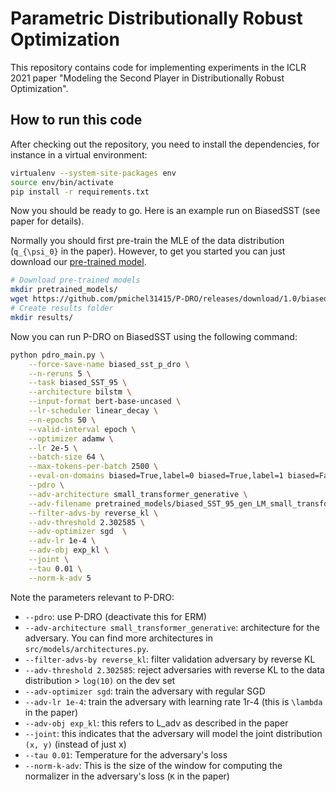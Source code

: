 # Parametric Distributionally Robust Optimization

This repository contains code for implementing experiments in the ICLR 2021 paper "Modeling the Second Player in Distributionally Robust Optimization".

## How to run this code

After checking out the repository, you need to install the dependencies, for instance in a virtual environment:

```bash
virtualenv --system-site-packages env
source env/bin/activate
pip install -r requirements.txt
```

Now you should be ready to go. Here is an example run on BiasedSST (see paper for details).

Normally you should first pre-train the MLE of the data distribution (`q_{\psi_0}` in the paper). However, to get you started you can just download our [pre-trained model](https://github.com/pmichel31415/P-DRO/releases/download/1.0/biased_SST_95_gen_LM_small_transformer_generative_wikitext103_model.pt).

```bash
# Download pre-trained models
mkdir pretrained_models/
wget https://github.com/pmichel31415/P-DRO/releases/download/1.0/biased_SST_95_gen_LM_small_transformer_generative_wikitext103_model.pt -P pretrained_models/
# Create results folder
mkdir results/
```

Now you can run P-DRO on BiasedSST using the following command:

```bash
python pdro_main.py \
    --force-save-name biased_sst_p_dro \
    --n-reruns 5 \
    --task biased_SST_95 \
    --architecture bilstm \
    --input-format bert-base-uncased \
    --lr-scheduler linear_decay \
    --n-epochs 50 \
    --valid-interval epoch \
    --optimizer adamw \
    --lr 2e-5 \
    --batch-size 64 \
    --max-tokens-per-batch 2500 \
    --eval-on-domains biased=True,label=0 biased=True,label=1 biased=False,label=0 biased=False,label=1 \
    --pdro \
    --adv-architecture small_transformer_generative \
    --adv-filename pretrained_models/biased_SST_95_gen_LM_small_transformer_generative_wikitext103_model.pt \
    --filter-advs-by reverse_kl \
    --adv-threshold 2.302585 \
    --adv-optimizer sgd  \
    --adv-lr 1e-4 \
    --adv-obj exp_kl \
    --joint \
    --tau 0.01 \
    --norm-k-adv 5
```

Note the parameters relevant to P-DRO:

- `--pdro`: use P-DRO (deactivate this for ERM)
- `--adv-architecture small_transformer_generative`: architecture for the adversary. You can find more architectures in `src/models/architectures.py`.
- `--filter-advs-by reverse_kl`: filter validation adversary by reverse KL
- `--adv-threshold 2.302585`: reject adversaries with reverse KL to the data distribution > `log(10)` on the dev set
- `--adv-optimizer sgd`: train the adversary with regular SGD
- `--adv-lr 1e-4`: train the adversary with learning rate 1r-4 (this is `\lambda` in the paper)
- `--adv-obj exp_kl`: this refers to L_adv as described in the paper
- `--joint`: this indicates that the adversary will model the joint distribution `(x, y)` (instead of just x)
- `--tau 0.01`: Temperature for the adversary's loss
- `--norm-k-adv`: This is the size of the window for computing the normalizer in the adversary's loss (`K` in the paper)
